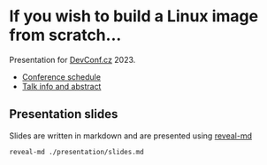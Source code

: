 # If you wish to build a Linux image from scratch...

Presentation for [DevConf.cz][devconf] 2023.

- [Conference schedule][schedule]
- [Talk info and abstract][abstract]

[devconf]: https://www.devconf.info/cz/
[schedule]: https://devconfcz2023.sched.com/
[abstract]: https://devconfcz2023.sched.com/event/1MYkT

## Presentation slides

Slides are written in markdown and are presented using [reveal-md](http://webpro.github.io/reveal-md/)
```bash
reveal-md ./presentation/slides.md
```

